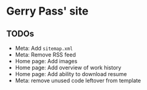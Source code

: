 # Gerry Pass' site

## TODOs

- Meta: Add `sitemap.xml`
- Meta: Remove RSS feed
- Home page: Add images
- Home page: Add overview of work history
- Home page: Add ability to download resume
- Meta: remove unused code leftover from template
